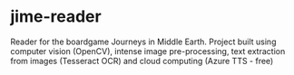 # jime-reader
Reader for the boardgame Journeys in Middle Earth. Project built using computer vision (OpenCV), intense image pre-processing, text extraction from images (Tesseract OCR) and cloud computing (Azure TTS - free)
